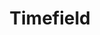 ---
layout: pattern.njk
tags: 
    - legacy_en
    - legacy_components_en
    - page
key: timefield-legacy_en
title: Timefield
parent: components-legacy_en
image: legacy/overview/timefield.webp
keywords: 
order: 300
---